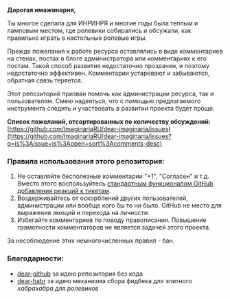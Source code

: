 **Дорогая имажинария,**

Ты многое сделала для ИНРИНРЯ и многие годы была теплым и ламповым местом, где ролевики собирались и обсужали, как правильно играть в настольные ролевые игры.

Прежде пожелания к работе ресурса оставлялись в виде комментариев на стенах, постах в блоге администратора или комментариях к его постам. Такой способ развития недостаточно прозрачен, и поэтому недостаточно эффективен. Комментарии устаревают и забываются, обратная связь теряется.

Этот репозиторий призван помочь как администрации ресурса, так и пользователям. Смею надеяться, что с помощью предлагаемого инструмента следить и участвовать в развитии проекта будет проще. 

**Cписок пожеланий, отсортированных по количеству обсуждений:** [https://github.com/ImaginariaRU/dear-imaginaria/issues](https://github.com/ImaginariaRU/dear-imaginaria/issues?q=is%3Aissue+is%3Aopen+sort%3Acomments-desc)

### Правила использования этого репозитория:

1. Не оставляйте бесполезные комментарии "+1", "Согласен" и т.д. Вместо этого воспользуйтесь [стандартным функционалом GitHub добавления реакций к тикетам](https://github.com/blog/2119-add-reactions-to-pull-requests-issues-and-comments).
2. Воздерживайтесь от оскорблений других пользователей, администрации или вообще кого бы то ни было. GitHub не место для выражения эмоций и перехода на личности.
3. Избегайте комментариев по поводу правописания. Повышение грамотности комментаторов не является задачей этого проекта.

За несоблюдение этих немногочисленных правил - бан.

### Благодарности:

- [dear-github](https://github.com/dear-github) за идею репозитория без кода
- [dear-habr](https://github.com/limonte/dear-habr) за идею механизма сбора фидбека для элитного *хабрахабра для ролевиков*
